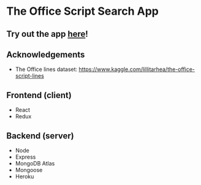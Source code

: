 # The Office Script Search App

## Try out the app [here](https://frozen-fortress-97960.herokuapp.com)!

## Acknowledgements
- The Office lines dataset: https://www.kaggle.com/lillitarhea/the-office-script-lines

## Frontend (client)
- React
- Redux

## Backend (server)
- Node
- Express
- MongoDB Atlas
- Mongoose
- Heroku